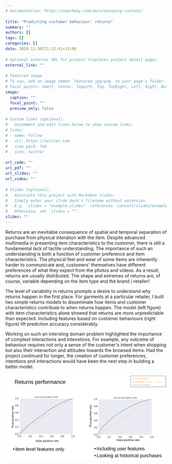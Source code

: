 ```yaml
---
# Documentation: https://wowchemy.com/docs/managing-content/

title: "Predicting customer behaviour: returns"
summary: ""
authors: []
tags: []
categories: []
date: 2020-11-30T21:23:41+13:00

# Optional external URL for project (replaces project detail page).
external_link: ""

# Featured image
# To use, add an image named `featured.jpg/png` to your page's folder.
# Focal points: Smart, Center, TopLeft, Top, TopRight, Left, Right, BottomLeft, Bottom, BottomRight.
image:
  caption: ""
  focal_point: ""
  preview_only: false

# Custom links (optional).
#   Uncomment and edit lines below to show custom links.
# links:
# - name: Follow
#   url: https://twitter.com
#   icon_pack: fab
#   icon: twitter

url_code: ""
url_pdf: ""
url_slides: ""
url_video: ""

# Slides (optional).
#   Associate this project with Markdown slides.
#   Simply enter your slide deck's filename without extension.
#   E.g. `slides = "example-slides"` references `content/slides/example-slides.md`.
#   Otherwise, set `slides = ""`.
slides: ""
---
```


Returns are an inevitable consequence of spatial and temporal separation of purchase from physical interation with the item. Despite advanced multimedia in presenting item characteristics to the customer, there is still a fundamental lack of tactile understanding. The importance of such an understanding is both a function of customer preference and item characteristics. The physical feel and wear of some items are inherently harder to communicate and, customers' themselves have different preferences of what they expect from the photos and videos. As a result, returns are usually distributed. The shape and extremes of returns are, of course, variable depending on the item type and the brand / retailer! 

The level of variability in returns prompts a desire to understand _why_ returns happen in the first place. For garments at a particular retailer, I built two simple returns models to disseminate how items and customer characteristics contribute to when returns happen. The model (left figure) with item characteristics alone showed that returns are more unpredictable than expected. Including features based on customer behaviours (right figure) lift prediction accuracy considerably. 

Working on such an intersting domain problem highlighted the importance of complext interactions and intenstions. For example, any outcome of behaviour requires not only a sense of the customer's intent when shopping but also their interaction and attitudes towards the browsed items. Had the project continued for longer, the creation of customer preferences, intentions and interactions would have been the next step in building a better model. 

![](prediction-performance.png)


